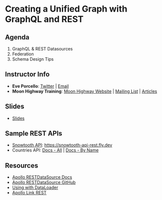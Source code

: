 # Creating a Unified Graph with GraphQL and REST

## Agenda

1. GraphQL & REST Datasources
2. Federation
3. Schema Design Tips

## Instructor Info

- **Eve Porcello**: [Twitter](https://twitter.com/eveporcello) | [Email](mailto:eve@moonhighway.com)
- **Moon Highway Training**: [Moon Highway Website](https://www.moonhighway.com) | [Mailing List](http://bit.ly/moonhighway) | [Articles](https://www.moonhighway.com/articles)

## Slides

- [Slides](https://www.canva.com/design/DAF20huJ9KQ/ZDjNPwBxWK9CuEDytLNMPA/view?utm_content=DAF20huJ9KQ&utm_campaign=designshare&utm_medium=link&utm_source=editor)

## Sample REST APIs

- [Snowtooth API](https://snowtooth-api-rest.fly.dev): https://snowtooth-api-rest.fly.dev
- Countries API: [Docs - All](https://restcountries.com/#endpoints-all) | [Docs - By Name](https://restcountries.com/#endpoints-name)

## Resources

- [Apollo RESTDataSource Docs](https://www.apollographql.com/docs/apollo-server/data/fetching-rest)
- [Apollo RESTDataSource GitHub](https://github.com/apollographql/datasource-rest)
- [Using with DataLoader](https://www.apollographql.com/docs/apollo-server/data/fetching-rest/#using-with-dataloader)
- [Apollo Link REST](https://www.apollographql.com/docs/react/api/link/apollo-link-rest/)
